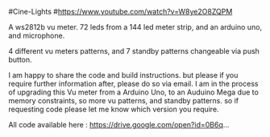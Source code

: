 #Cine-Lights
#https://www.youtube.com/watch?v=W8ye2O8ZQPM

A ws2812b vu meter.  72 leds from a 144 led meter strip, and an arduino uno, and microphone. 

4 different vu meters patterns, and 7 standby patterns changeable via push button.

I am happy to share the code and build instructions. but please if you require further information after, please do so via email. 
I am in the process of upgrading this Vu meter from a Arduino Uno, to an  Auduino Mega due to memory constraints, so more vu patterns, and standby patterns. so if requesting code please let me know which version you require.

All code available here : https://drive.google.com/open?id=0B6q...
